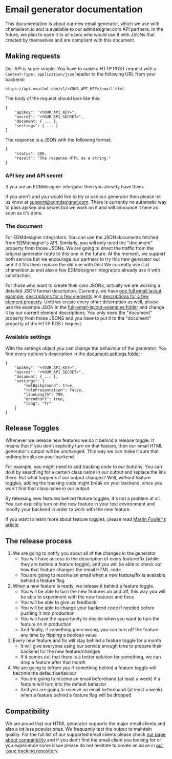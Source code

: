 # Email generator documentation

This documentation is about our new email generator, which we use with chamaileon.io and is available to our edmdesigner.com API partners. In the future, we plan to open it to all users who would use it with JSONs that created by themselves and are compliant with this document.

## Making requests

Our API is super simple. You have to make a HTTP POST request with a `Content-Type: application/json` header to the following URL from your backend:

```
https://api.emailml.com/v1/<YOUR_API_KEY>/email-html
```

The body of the request should look like this:

```
{
	"apiKey": "<YOUR_API_KEY>",
	"secret": "<YOUR_API_SECRET>",
	"document: { ... },
	"settings": { ... }
}
```

The response is a JSON with the following format:

```
{
	"status": 200,
	"result": "The response HTML as a string."
}
```

### API key and API secret

If you are an EDMdesigner intergator then you already have them.

If you aren't and you would like to try or use our generator then please let us know at [support@edmdesigner.com](mailto:support@edmdesigner.com). There is currently no automatic way to pass apiKey and secret but we work on it and will announce it here as soon as it's done.

### The document

For EDMdesigner integrators: You can use the JSON documents fetched from EDMdesigner's API. Similarly, you will only need the "document" property from those JSONs. We are going to direct the traffic from the original generator route to this one in the future. At the moment, we support both service but we encourage our partners to try this new generator out and if it fits them replace the old one with this! We currently use it at chamaileon.io and also a few EDMdesigner integrators already use it with satisfaction.

For those who want to create their own JSONs, actually we are working a detailed JSON format description. Currently, we have [one full email layout example](https://github.com/EDMdesigner/email-generator-docs/blob/master/full-email-layout-examples/vml_background_example.json), [descriptions for a few elements](https://github.com/EDMdesigner/email-generator-docs/tree/master/elements) and [descriptions for a few element property](https://github.com/EDMdesigner/email-generator-docs/tree/update/textAndStructure/property-groups). Until we create every other description as well, please use the example JSON in the [full-email-layout-examples folder](https://github.com/EDMdesigner/email-generator-docs/tree/master/full-email-layout-examples) and change it by our current element descriptions. You only need the "document" property from those JSONS and you have to put it to the "document" property of the HTTP POST request.

### Available settings

With the settings object you can change the behaviour of the generator. You find every options's description in the [document-settings folder](https://github.com/EDMdesigner/email-generator-docs/tree/master/document-settings) :

```
{
	"apiKey": "<YOUR_API_KEY>",
	"secret": "<YOUR_API_SECRET>",
	"document: { ... },
	"settings": {
		"vmlBackground": true,
		"rolePresentation": false,
		"lineLength": 799,
		"encodeUrl": true,
		"lang": "fr"
	}
}
```

## Release Toggles

Whenever we release new features we do it behind a release toggle. It means that if you don't explicitly turn on that feature, then our email HTML generator's output will be unchanged.
This way we can make it sure that nothing breaks on your backend.

For example, you might need to add tracking code to our buttons. You can do it by searching for a certain class name in our output and replace the link there. But what happens if our output changes? Well, without feature toggles, adding the tracking code might break on your backend, since you won't find that class name in our output.

By releasing new features behind feature toggles, it's not a problem at all. You can explicitly turn on the new feature in your test environment and modify your backend in order to work with the new feature.

If you want to learn more about feature toggles, please read [Martin Fowler's article](https://martinfowler.com/articles/feature-toggles.html).

## The release process

1. We are going to notify you about all of the changes in the generator
 	- You will have access to the description of every feature/fix (while they are behind a feature toggle), and you will be able to check out how that feature changes the email HTML code
	- You are going to receive an email when a new feature/fix is available behind a feature flag
2. When a new feature is ready, we release it behind a feature toggle.
	- You will be able to turn the new features on and off, this way you will be able to experiment with the new features and fixes
	- You will be able to give us feedback
	- You will be able to change your backend code if needed before pushing it into production
	- You will have the opportunity to decide when you want to turn the feature on in production
	- And finally, if something goes wrong, you can turn off the feature any time by flipping a boolean value
3. Every new feature and fix will stay behind a feature toggle for a month
	- It will give everyone using our service enough time to prepare their backend for the new feature/changes
	- If it comes out that there is a better solution for something, we can drop a feature after that month
4. We are going to infrom you if something behind a feature toggle will become the default behaviour
	- You are going to receive an email beforehand (at least a week) if a feature will turn into the default behavior
	- And you are going to receive an email beforehand (at least a week) when a feature behind a feature flag will be dropped
	
## Compatibility

We are proud that our HTML generator supports the major email clients and also a lot less popular ones. We frequently test the output to maintain quality. For the full list of our supported email clients please check [our page about compatibility](https://github.com/EDMdesigner/email-generator-docs/tree/master/compatibility) and if you don't find the email client you looking for or you experience some issue please do not hesitate to create an issue in [our issue tracking repository](https://github.com/EDMdesigner/email-generator-docs/issues).
